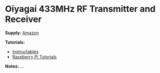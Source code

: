 # Oiyagai 433MHz RF Transmitter and Receiver

**Supply:** [Amazon](https://www.amazon.ca/gp/product/B076Q64MBQ/ref=ppx_yo_dt_b_asin_title_o02_s00?ie=UTF8&psc=1)

**Tutorials:**

 - [Instructables](https://www.instructables.com/Super-Simple-Raspberry-Pi-433MHz-Home-Automation)
 - [Raspberry Pi Tutorials](https://tutorials-raspberrypi.com/control-raspberry-pi-wireless-sockets-433mhz-tutorial)

**Notes:** ...
